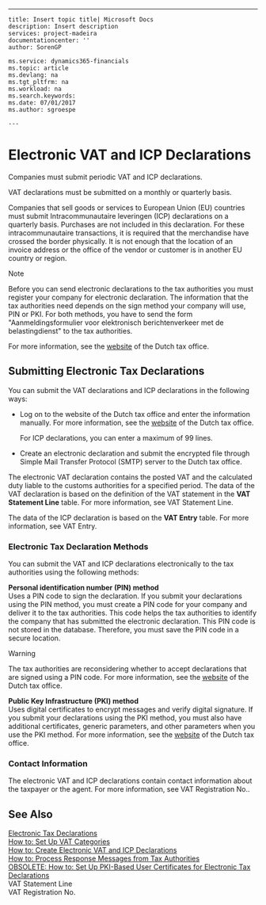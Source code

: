 ---
    title: Insert topic title| Microsoft Docs
    description: Insert description
    services: project-madeira
    documentationcenter: ''
    author: SorenGP

    ms.service: dynamics365-financials
    ms.topic: article
    ms.devlang: na
    ms.tgt_pltfrm: na
    ms.workload: na
    ms.search.keywords:
    ms.date: 07/01/2017
    ms.author: sgroespe

    ---
# Electronic VAT and ICP Declarations
Companies must submit periodic VAT and ICP declarations.  
  
 VAT declarations must be submitted on a monthly or quarterly basis.  
  
 Companies that sell goods or services to European Union \(EU\) countries must submit Intracommunautaire leveringen \(ICP\) declarations on a quarterly basis. Purchases are not included in this declaration. For these intracommunautaire transactions, it is required that the merchandise have crossed the border physically. It is not enough that the location of an invoice address or the office of the vendor or customer is in another EU country or region.  
  
> [!NOTE]  
>  Before you can send electronic declarations to the tax authorities you must register your company for electronic declaration. The information that the tax authorities need depends on the sign method your company will use, PIN or PKI. For both methods, you have to send the form "Aanmeldingsformulier voor elektronisch berichtenverkeer met de belastingdienst" to the tax authorities.  
>   
>  For more information, see the [website](http://go.microsoft.com/fwlink/?LinkID=223151) of the Dutch tax office.  
  
## Submitting Electronic Tax Declarations  
 You can submit the VAT declarations and ICP declarations in the following ways:  
  
-   Log on to the website of the Dutch tax office and enter the information manually. For more information, see the [website](http://go.microsoft.com/fwlink/?LinkID=223151) of the Dutch tax office.  
  
     For ICP declarations, you can enter a maximum of 99 lines.  
  
-   Create an electronic declaration and submit the encrypted file through Simple Mail Transfer Protocol \(SMTP\) server to the Dutch tax office.  
  
 The electronic VAT declaration contains the posted VAT and the calculated duty liable to the customs authorities for a specified period. The data of the VAT declaration is based on the definition of the VAT statement in the **VAT Statement Line** table. For more information, see VAT Statement Line.  
  
 The data of the ICP declaration is based on the **VAT Entry** table. For more information, see VAT Entry.  
  
### Electronic Tax Declaration Methods  
 You can submit the VAT and ICP declarations electronically to the tax authorities using the following methods:  
  
 **Personal identification number \(PIN\) method**  
 Uses a PIN code to sign the declaration. If you submit your declarations using the PIN method, you must create a PIN code for your company and deliver it to the tax authorities. This code helps the tax authorities to identify the company that has submitted the electronic declaration. This PIN code is not stored in the database. Therefore, you must save the PIN code in a secure location.  
  
> [!WARNING]  
>  The tax authorities are reconsidering whether to accept declarations that are signed using a PIN code. For more information, see the [website](http://go.microsoft.com/fwlink/?LinkID=223151) of the Dutch tax office.  
  
 **Public Key Infrastructure \(PKI\) method**  
 Uses digital certificates to encrypt messages and verify digital signature. If you submit your declarations using the PKI method, you must also have additional certificates, generic parameters, and other parameters when you use the PKI method. For more information, see the [website](http://go.microsoft.com/fwlink/?LinkID=223151) of the Dutch tax office.  
  
### Contact Information  
 The electronic VAT and ICP declarations contain contact information about the taxpayer or the agent. For more information, see VAT Registration No..  
  
## See Also  
 [Electronic Tax Declarations](../electronic-tax-declarations.md)   
 [How to: Set Up VAT Categories](../how-to-set-up-vat-categories.md)   
 [How to: Create Electronic VAT and ICP Declarations](../how-to-create-electronic-vat-and-icp-declarations.md)   
 [How to: Process Response Messages from Tax Authorities](../how-to-process-response-messages-from-tax-authorities.md)   
 [OBSOLETE: How to: Set Up PKI-Based User Certificates for Electronic Tax Declarations](../OBSOLETE:%20How%20to:%20Set%20Up%20PKI-Based%20User%20Certificates%20for%20Electronic%20Tax%20Declarations.md)   
 VAT Statement Line   
 VAT Registration No.